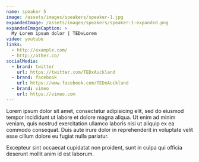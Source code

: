 ```yaml
---
name: speaker 5
image: /assets/images/speakers/speaker-1.jpg
expandedImage: /assets/images/speakers/speaker-1-expanded.png
expandedImageCaption: >
  My Lorem ipsum dolor | TEDxLorem
video: youtube
links:
  - http://example.com/
  - http://other.co/
socialMedia:
  - brand: twitter
    url: https://twitter.com/TEDxAuckland
  - brand: facebook
    url: https://www.facebook.com/TEDxAuckland
  - brand: vimeo
    url: https://vimeo.com
---
```


Lorem ipsum dolor sit amet, consectetur adipisicing elit, sed do eiusmod
tempor incididunt ut labore et dolore magna aliqua. Ut enim ad minim veniam,
quis nostrud exercitation ullamco laboris nisi ut aliquip ex ea commodo
consequat. Duis aute irure dolor in reprehenderit in voluptate velit esse
cillum dolore eu fugiat nulla pariatur.

Excepteur sint occaecat cupidatat non proident, sunt in culpa qui officia
deserunt mollit anim id est laborum.
